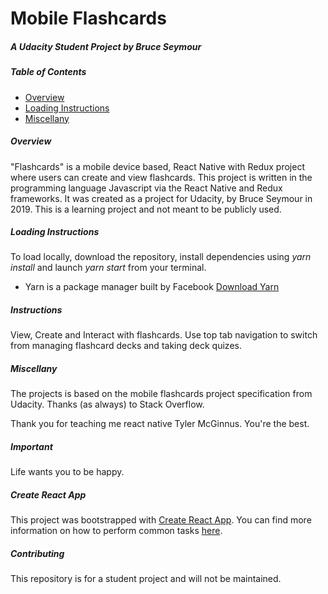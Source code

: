 # Mobile Flashcards
##### A Udacity Student Project by Bruce Seymour
##### Table of Contents

* [Overview](#overview)
* [Loading Instructions](#Loading)
* [Miscellany](#miscellany)

##### Overview
"Flashcards" is a mobile device based, React Native with Redux project where users can create and view flashcards.    This project is written in the programming language Javascript via the React Native and Redux frameworks. It was created as a project for Udacity, by Bruce Seymour in 2019. This is a learning project and not meant to be publicly used.   

##### Loading Instructions
To load locally, download the repository, install dependencies using *yarn install* and launch *yarn start* from your terminal.

* Yarn is a package manager built by Facebook [Download Yarn](https://yarnpkg.com/en/docs/install)

##### Instructions
View, Create and Interact with flashcards.   Use top tab navigation to switch from managing flashcard decks and taking deck quizes.

#####  Miscellany
The projects is based on the mobile flashcards project specification from Udacity. Thanks (as always) to Stack Overflow.

Thank you for teaching me react native Tyler McGinnus. You're the best.

#####  Important
Life wants you to be happy.

#####  Create React App
This project was bootstrapped with [Create React App](https://github.com/facebookincubator/create-react-app). You can find more information on how to perform common tasks [here](https://github.com/facebookincubator/create-react-app/blob/master/packages/react-scripts/template/README.md).

#####  Contributing
This repository is for a student project and will not be maintained.
